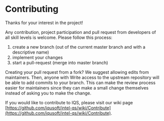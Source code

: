 # Contributing

Thanks for your interest in the project! 

Any contribution, project participation and pull request from developers of all skill levels is welcome. Please follow this process:
1. create a new branch (out of the current master branch and with a descriptive name)
2. implement your changes
3. start a pull-request (merge into master branch)

Creating your pull request from a fork? We suggest allowing edits from maintainers. Then, anyone with Write access to the upstream repository will be able to add commits to your branch. This can make the review process easier for maintainers since they can make a small change themselves instead of asking you to make the change.

If you would like to contribute to IQS, please visit our wiki page [https://github.com/iqusoft/intel-qs/wiki/Contribute](https://github.com/iqusoft/intel-qs/wiki/Contribute).
